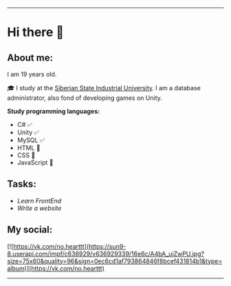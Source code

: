 ____
# Hi there 👋

## About me:

I am 19 years old. 

:mortar_board: I study at the [Siberian State Industrial University](https://www.sibsiu.ru/). I am a database administrator, also fond of developing games on Unity.

**Study programming languages:**

- C# :white_check_mark:
- Unity :white_check_mark:
- MySQL :white_check_mark:
- HTML :black_square_button:
- CSS :black_square_button:
- JavaScript :black_square_button:

## Tasks:
- *Learn FrontEnd*
- *Write a website*

## My social:

[![https://vk.com/no.hearttt](https://sun9-8.userapi.com/impf/c636929/v636929339/16e6c/A4bA_ujZwPU.jpg?size=75x60&quality=96&sign=0ec6cd1af793864846f8bcef431814b1&type=album)](https://vk.com/no.hearttt)
____
